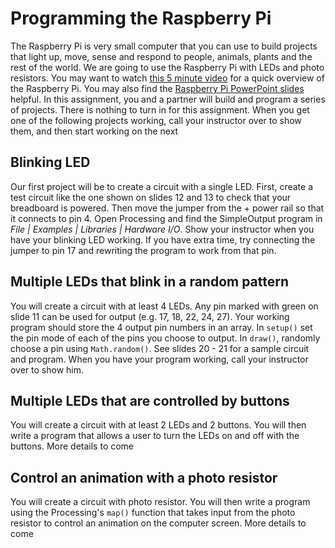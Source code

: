 Programming the Raspberry Pi
===========================

The Raspberry Pi is very small computer that you can use to build projects that light up, move, sense and respond to people, animals, plants and the rest of the world. We are going to use the Raspberry Pi with LEDs and photo resistors. You may want to watch [this 5 minute video](https://www.youtube.com/watch?v=5jA8wYqQLBU&t=34s) for a quick overview of the Raspberry Pi. You may also find the [Raspberry Pi PowerPoint slides](https://drive.google.com/open?id=0Bz2ZkT6qWPYTQk85WklyVml2M00) helpful. In this assignment, you and a partner will build and program a series of projects. There is nothing to turn in for this assignment. When you get one of the following projects working, call your instructor over to show them, and then start working on the next

Blinking LED
---------------
Our first project will be to create a circuit with a single LED. First, create a test circuit like the one shown on slides 12 and 13 to check that your breadboard is powered. Then move the jumper from the + power rail so that it connects to pin 4. Open Processing and find the SimpleOutput program in *File | Examples | Libraries | Hardware I/O*. Show your instructor when you have your blinking LED working. If you have extra time, try connecting the jumper to pin 17 and rewriting the program to work from that pin. 

Multiple LEDs that blink in a random pattern
---------------
You will create a circuit with at least 4 LEDs. Any pin marked with green on slide 11 can be used for output (e.g. 17, 18, 22, 24, 27). Your working program should store the 4 output pin numbers in an array. In `setup()` set the pin mode of each of the pins you choose to output. In `draw()`, randomly choose a pin using `Math.random()`. See slides 20 - 21 for a sample circuit and program. When you have your program working, call your instructor over to show him.

Multiple LEDs that are controlled by buttons
------------------
You will create a circuit with at least 2 LEDs and 2 buttons. You will then write a program that allows a user to turn the LEDs on and off with the buttons. More details to come

Control an animation with a photo resistor
------------------
You will create a circuit with photo resistor. You will then write a program using the Processing's `map()` function that takes input from the photo resistor to control an animation on the computer screen. More details to come
